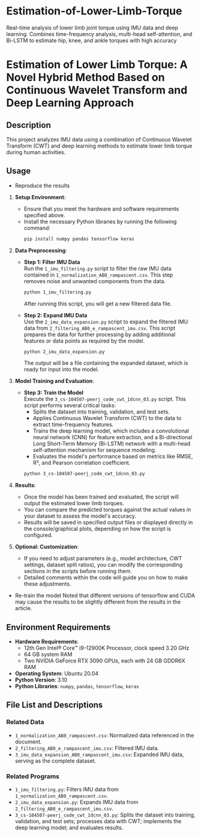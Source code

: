 # Estimation-of-Lower-Limb-Torque
Real-time analysis of lower limb joint torque using IMU data and deep learning. Combines time-frequency analysis, multi-head self-attention, and Bi-LSTM to estimate hip, knee, and ankle torques with high accuracy 
# Estimation of Lower Limb Torque: A Novel Hybrid Method Based on Continuous Wavelet Transform and Deep Learning Approach

## Description
This project analyzes IMU data using a combination of Continuous Wavelet Transform (CWT) and deep learning methods to estimate lower limb torque during human activities.

## Usage
- Reproduce the results
  
1. **Setup Environment**:
   - Ensure that you meet the hardware and software requirements specified above.
   - Install the necessary Python libraries by running the following command:
     ```bash
     pip install numpy pandas tensorflow keras
     ```

2. **Data Preprocessing**:
   - **Step 1: Filter IMU Data**  
     Run the `1_imu_filtering.py` script to filter the raw IMU data contained in `1_normalization_AB0_rampascent.csv`. This step removes noise and unwanted components from the data.
     ```bash
     python 1_imu_filtering.py
     ```
     After running this script, you will get a new filtered data file.

   - **Step 2: Expand IMU Data**  
     Use the `2_imu_data_expansion.py` script to expand the filtered IMU data from `2_filtering_AB0_e_rampascent_imu.csv`. This script prepares the data for further processing by adding additional features or data points as required by the model.
     ```bash
     python 2_imu_data_expansion.py
     ```
     The output will be a file containing the expanded dataset, which is ready for input into the model.

3. **Model Training and Evaluation**:
   - **Step 3: Train the Model**  
     Execute the `3_cs-104507-peerj_code_cwt_1dcnn_03.py` script. This script performs several critical tasks:
     - Splits the dataset into training, validation, and test sets.
     - Applies Continuous Wavelet Transform (CWT) to the data to extract time-frequency features.
     - Trains the deep learning model, which includes a convolutional neural network (CNN) for feature extraction, and a Bi-directional Long Short-Term Memory (Bi-LSTM) network with a multi-head self-attention mechanism for sequence modeling.
     - Evaluates the model's performance based on metrics like RMSE, R², and Pearson correlation coefficient.
     ```bash
     python 3_cs-104507-peerj_code_cwt_1dcnn_03.py
     ```

4. **Results**:
   - Once the model has been trained and evaluated, the script will output the estimated lower limb torques.
   - You can compare the predicted torques against the actual values in your dataset to assess the model's accuracy.
   - Results will be saved in specified output files or displayed directly in the console/graphical plots, depending on how the script is configured.

5. **Optional: Customization**:
   - If you need to adjust parameters (e.g., model architecture, CWT settings, dataset split ratios), you can modify the corresponding sections in the scripts before running them.
   - Detailed comments within the code will guide you on how to make these adjustments.

- Re-train the model
Noted that different versions of tensorflow and CUDA may cause the results to be slightly different from the results in the article.
## Environment Requirements
- **Hardware Requirements**:
  - 12th Gen Intel® Core™ i9-12900K Processor, clock speed 3.20 GHz
  - 64 GB system RAM
  - Two NVIDIA GeForce RTX 3090 GPUs, each with 24 GB GDDR6X RAM
- **Operating System**: Ubuntu 20.04
- **Python Version**: 3.10
- **Python Libraries**: `numpy`, `pandas`, `tensorflow`, `keras`

## File List and Descriptions

### Related Data
- `1_normalization_AB0_rampascent.csv`: Normalized data referenced in the document.
- `2_filtering_AB0_e_rampascent_imu.csv`: Filtered IMU data.
- `3_imu_data_expansion_AB0_rampascent_imu.csv`: Expanded IMU data, serving as the complete dataset.

### Related Programs
- `1_imu_filtering.py`: Filters IMU data from `1_normalization_AB0_rampascent.csv`.
- `2_imu_data_expansion.py`: Expands IMU data from `2_filtering_AB0_e_rampascent_imu.csv`.
- `3_cs-104507-peerj_code_cwt_1dcnn_03.py`: Splits the dataset into training, validation, and test sets; processes data with CWT; implements the deep learning model; and evaluates results.
